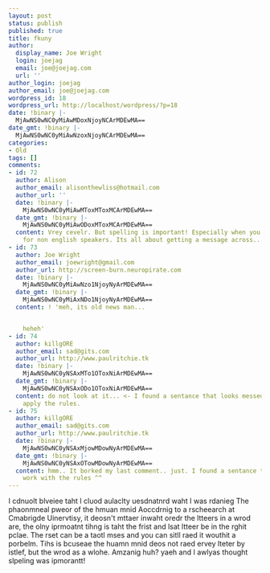 ```yaml
---
layout: post
status: publish
published: true
title: fkuny
author:
  display_name: Joe Wright
  login: joejag
  email: joe@joejag.com
  url: ''
author_login: joejag
author_email: joe@joejag.com
wordpress_id: 18
wordpress_url: http://localhost/wordpress/?p=18
date: !binary |-
  MjAwNS0wNC0yMiAwMDoxNjoyNCArMDEwMA==
date_gmt: !binary |-
  MjAwNS0wNC0yMiAwNzoxNjoyNCArMDEwMA==
categories:
- Old
tags: []
comments:
- id: 72
  author: Alison
  author_email: alisonthewliss@hotmail.com
  author_url: ''
  date: !binary |-
    MjAwNS0wNC0yMiAwMToxMToxMCArMDEwMA==
  date_gmt: !binary |-
    MjAwNS0wNC0yMiAwODoxMToxMCArMDEwMA==
  content: Vrey cevelr. But spelling is important! Especially when you're writing
    for non english speakers. Its all about getting a message across...
- id: 73
  author: Joe Wright
  author_email: joewright@gmail.com
  author_url: http://screen-burn.neuropirate.com
  date: !binary |-
    MjAwNS0wNC0yMiAwNzo1NjoyNyArMDEwMA==
  date_gmt: !binary |-
    MjAwNS0wNC0yMiAxNDo1NjoyNyArMDEwMA==
  content: ! 'meh, its old news man...


    heheh'
- id: 74
  author: killgORE
  author_email: sad@gits.com
  author_url: http://www.paulritchie.tk
  date: !binary |-
    MjAwNS0wNC0yNSAxMTo1OToxNiArMDEwMA==
  date_gmt: !binary |-
    MjAwNS0wNC0yNSAxODo1OToxNiArMDEwMA==
  content: do not look at it... <- I found a sentance that looks messed up if you
    apply the rules.
- id: 75
  author: killgORE
  author_email: sad@gits.com
  author_url: http://www.paulritchie.tk
  date: !binary |-
    MjAwNS0wNC0yNSAxMjowMDowNyArMDEwMA==
  date_gmt: !binary |-
    MjAwNS0wNC0yNSAxOTowMDowNyArMDEwMA==
  content: hmm.. It borked my last comment.. just. I found a sentance that does not
    work with the rules ^^
---
```

<p>I cdnuolt blveiee taht I cluod aulaclty uesdnatnrd waht I was rdanieg The phaonmneal pweor of the hmuan mnid Aoccdrnig to a rscheearch at Cmabrigde Uinervtisy, it deosn't mttaer inwaht oredr the ltteers in a wrod are, the olny iprmoatnt tihng is taht the frist and lsat ltteer be in the rghit pclae. The rset can be a taotl mses and you can sitll raed it wouthit a porbelm. Tihs is bcuseae the huamn mnid deos not raed ervey lteter by istlef, but the wrod as a wlohe. Amzanig huh? yaeh and I awlyas thought slpeling was ipmorantt!</p>
